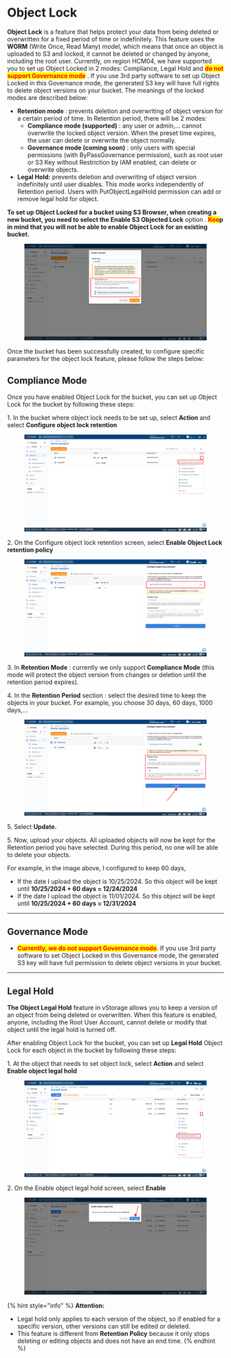# Object Lock

**Object Lock** is a feature that helps protect your data from being deleted or overwritten for a fixed period of time or indefinitely. This feature uses the **WORM** (Write Once, Read Many) model, which means that once an object is uploaded to S3 and locked, it cannot be deleted or changed by anyone, including the root user. Currently, on region HCM04, we have supported you to set up Object Locked in 2 modes: Compliance, Legal Hold and <mark style="color:red;">**do not support Governance mode**</mark> . If you use 3rd party software to set up Object Locked in this Governance mode, the generated S3 key will have full rights to delete object versions on your bucket. The meanings of the locked modes are described below:

* **Retention mode** : prevents deletion and overwriting of object version for a certain period of time. In Retention period, there will be 2 modes:
  * **Compliance mode (supported)** : any user or admin,… cannot overwrite the locked object version. When the preset time expires, the user can delete or overwrite the object normally.
  * **Governance mode (coming soon)** : only users with special permissions (with ByPassGovernance permission), such as root user or S3 Key without Restriction by IAM enabled, can delete or overwrite objects.
* **Legal Hold:** prevents deletion and overwriting of object version indefinitely until user disables. This mode works independently of Retention period. Users with PutObjectLegalHold permission can add or remove legal hold for object.

**To set up Object Locked for a bucket using S3 Browser, when creating a new bucket, you need to select the Enable S3 Objected Lock** option . <mark style="color:red;">**Kee**</mark>**p in mind that you will not be able to enable Object Lock for an existing bucket.**

<figure><img src="../../../../../../.gitbook/assets/image (35) (1) (1).png" alt=""><figcaption></figcaption></figure>

Once the bucket has been successfully created, to configure specific parameters for the object lock feature, please follow the steps below:

## Compliance Mode <a href="#compliance-mode" id="compliance-mode"></a>

Once you have enabled Object Lock for the bucket, you can set up Object Lock for the bucket by following these steps:

1\. In the bucket where object lock needs to be set up, select **Action** and select **Configure object lock retention**

<figure><img src="../../../../../../.gitbook/assets/image (36) (1) (1).png" alt=""><figcaption></figcaption></figure>

2\. On the Configure object lock retention screen, select **Enable Object Lock retention policy**

<figure><img src="../../../../../../.gitbook/assets/image (37) (1) (1).png" alt=""><figcaption></figcaption></figure>

3\. In **Retention Mode** : currently we only support **Compliance Mode** (this mode will protect the object version from changes or deletion until the retention period expires).

4\. In the **Retention Period** section : select the desired time to keep the objects in your bucket. For example, you choose 30 days, 60 days, 1000 days,...

<figure><img src="../../../../../../.gitbook/assets/image (38) (1) (1).png" alt=""><figcaption></figcaption></figure>

5\. Select **Update.**

5\. Now, upload your objects. All uploaded objects will now be kept for the Retention period you have selected. During this period, no one will be able to delete your objects.

For example, in the image above, I configured to keep 60 days,

* If the date I upload the object is 10/25/2024. So this object will be kept until **10/25/2024 + 60 days = 12/24/2024**
* If the date I upload the object is 11/01/2024. So this object will be kept until **10/25/2024 + 60 days = 12/31/2024**

***

## Governance Mode <a href="#governance-mode" id="governance-mode"></a>

* <mark style="color:red;">**Currently, we do not support Governance mode**</mark>. If you use 3rd party software to set Object Locked in this Governance mode, the generated S3 key will have full permission to delete object versions in your bucket.

***

## **Legal Hold** <a href="#legal-hold" id="legal-hold"></a>

**The Object Legal Hold** feature in vStorage allows you to keep a version of an object from being deleted or overwritten. When this feature is enabled, anyone, including the Root User Account, cannot delete or modify that object until the legal hold is turned off.

After enabling Object Lock for the bucket, you can set up **Legal Hold** Object Lock for each object in the bucket by following these steps:

1\. At the object that needs to set object lock, select **Action** and select **Enable object legal hold**

<figure><img src="../../../../../../.gitbook/assets/image (39) (1) (1).png" alt=""><figcaption></figcaption></figure>

2\. On the Enable object legal hold screen, select **Enable**

<figure><img src="../../../../../../.gitbook/assets/image (40) (1).png" alt=""><figcaption></figcaption></figure>

{% hint style="info" %}
**Attention:**

* Legal hold only applies to each version of the object, so if enabled for a specific version, other versions can still be edited or deleted.
* This feature is different from **Retention Policy** because it only stops deleting or editing objects and does not have an end time.
{% endhint %}
